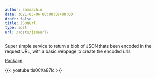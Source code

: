 ```yaml
---
author: sammachin
date: 2021-05-06 00:00:00+00:00
draft: false
title: JSONUrl
type: post
url: /posts/jsonurl/
---
```


Super simple service to return a blob of JSON thats been encoded in the request URL, with a basic webpage to create the encoded urls

[Package](https://flows.nodered.org/node/node-red-contrib-zapier)

{{< youtube tls0CXa87lc >}}

